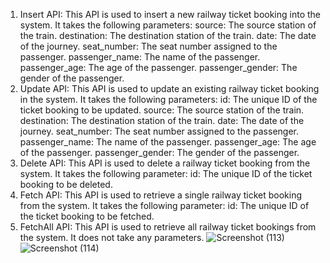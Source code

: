 1) Insert API: This API is used to insert a new railway ticket booking into the system. It takes the following parameters:
      source: The source station of the train.
      destination: The destination station of the train.
      date: The date of the journey.
      seat_number: The seat number assigned to the passenger.
      passenger_name: The name of the passenger.
      passenger_age: The age of the passenger.
      passenger_gender: The gender of the passenger.
2) Update API: This API is used to update an existing railway ticket booking in the system. It takes the following parameters:
      id: The unique ID of the ticket booking to be updated.
      source: The source station of the train.
      destination: The destination station of the train.
      date: The date of the journey.
      seat_number: The seat number assigned to the passenger.
      passenger_name: The name of the passenger.
      passenger_age: The age of the passenger.
      passenger_gender: The gender of the passenger.
3) Delete API: This API is used to delete a railway ticket booking from the system. It takes the following parameter:
      id: The unique ID of the ticket booking to be deleted.
4) Fetch API: This API is used to retrieve a single railway ticket booking from the system. It takes the following parameter:
      id: The unique ID of the ticket booking to be fetched.
6) FetchAll API: This API is used to retrieve all railway ticket bookings from the system. It does not take any parameters.
![Screenshot (113)](https://github.com/RAHILANDANI/php_test/assets/110651901/e52191d7-a88e-4a5f-8960-4535946df0c8)
![Screenshot (114)](https://github.com/RAHILANDANI/php_test/assets/110651901/5bef2363-8e1a-4b48-8453-3b9e9689de48)
